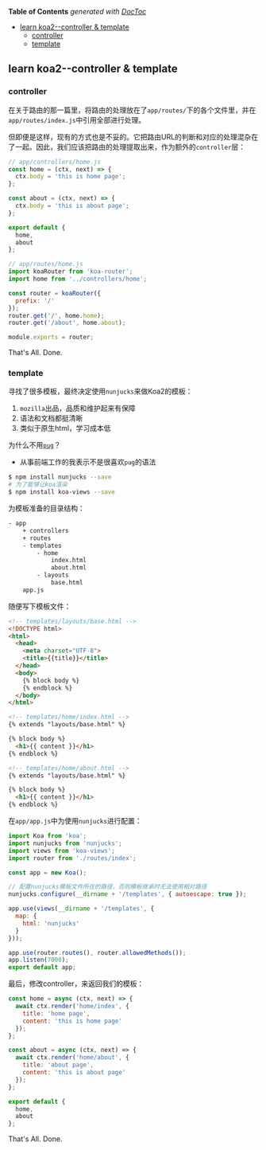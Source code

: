 <!-- START doctoc generated TOC please keep comment here to allow auto update -->
<!-- DON'T EDIT THIS SECTION, INSTEAD RE-RUN doctoc TO UPDATE -->
**Table of Contents**  *generated with [DocToc](https://github.com/thlorenz/doctoc)*

- [learn koa2--controller & template](#learn-koa2--controller-&-template)
  - [controller](#controller)
  - [template](#template)

<!-- END doctoc generated TOC please keep comment here to allow auto update -->

## learn koa2--controller & template

### controller

在关于路由的那一篇里，将路由的处理放在了`app/routes/`下的各个文件里，并在`app/routes/index.js`中引用全部进行处理。

但即便是这样，现有的方式也是不妥的。它把路由URL的判断和对应的处理混杂在了一起。因此，我们应该把路由的处理提取出来，作为额外的`controller`层：

```javascript
// app/controllers/home.js
const home = (ctx, next) => {
  ctx.body = 'this is home page';
};

const about = (ctx, next) => {
  ctx.body = 'this is about page';
};

export default {
  home,
  about
};
```

```javascript
// app/routes/home.js
import koaRouter from 'koa-router';
import home from '../controllers/home';

const router = koaRouter({
  prefix: '/'
});
router.get('/', home.home);
router.get('/about', home.about);

module.exports = router;
```

That's All. Done.

### template

寻找了很多模板，最终决定使用`nunjucks`来做Koa2的模板：

1. `mozilla`出品，品质和维护起来有保障
2. 语法和文档都挺清晰
3. 类似于原生html，学习成本低

为什么不用[`pug`](https://github.com/pugjs/pug)？

- 从事前端工作的我表示不是很喜欢`pug`的语法

```bash
$ npm install nunjucks --save
# 为了能够让koa渲染
$ npm install koa-views --save
```

为模板准备的目录结构：

```bash
- app
    + controllers
    + routes
    - templates
        - home
            index.html
            about.html
        - layouts
            base.html
    app.js
```

随便写下模板文件：

```html
<!-- templates/layouts/base.html -->
<!DOCTYPE html>
<html>
  <head>
    <meta charset="UTF-8">
    <title>{{title}}</title>
  </head>
  <body>
    {% block body %}
    {% endblock %}
  </body>
</html>
```

```html
<!-- templates/home/index.html -->
{% extends "layouts/base.html" %}

{% block body %}
  <h1>{{ content }}</h1>
{% endblock %}
```

```html
<!-- templates/home/about.html -->
{% extends "layouts/base.html" %}

{% block body %}
  <h1>{{ content }}</h1>
{% endblock %}
```

在`app/app.js`中为使用`nunjucks`进行配置：

```javascript
import Koa from 'koa';
import nunjucks from 'nunjucks';
import views from 'koa-views';
import router from './routes/index';

const app = new Koa();

// 配置nunjucks模板文件所在的路径，否则模板继承时无法使用相对路径
nunjucks.configure(__dirname + '/templates', { autoescape: true });

app.use(views(__dirname + '/templates', {
  map: {
    html: 'nunjucks'
  }
}));

app.use(router.routes(), router.allowedMethods());
app.listen(7000);
export default app;
```

最后，修改controller，来返回我们的模板：

```javascript
const home = async (ctx, next) => {
  await ctx.render('home/index', {
    title: 'home page',
    content: 'this is home page'
  });
};

const about = async (ctx, next) => {
  await ctx.render('home/about', {
    title: 'about page',
    content: 'this is about page'
  });
};

export default {
  home,
  about
};
```

That's All. Done.